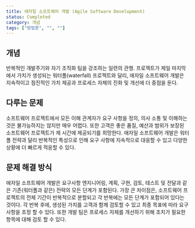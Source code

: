 ```yaml
---
title: 애자일 소프트웨어 개발 (Agile Software Development)
status: Completed
category: 개념
tags: ["방법론", "", ""]
---
```


## 개념

반복적인 개발주기와 자기 조직화 팀을 강조하는 일련의 관행.
프로젝트가 제일 마지막에서 가치가 생성되는 워터폴(waterfall) 프로젝트와 달리,
애자일 소프트웨어 개발은 지속적이고 점진적인 가치 제공과 
프로세스 자체의 진화 및 개선에 더 중점을 둔다.

## 다루는 문제

소프트웨어 프로젝트에서 모든 이해 관계자가 요구 사항을 정의, 의사 소통 및 이해하는 것은 불가능하지는 않지만 매우 어렵다. 
또한 고객은 좋은 품질, 예산과 범위가 보장된 소프트웨어 프로젝트가 제 시간에 제공되기를 희망한다.
애자일 소프트웨어 개발은 워터폴 전략과 달리 반복적인 특성으로 인해 요구 사항에 지속적으로 대응할 수 있고
다양한 상황에 더 빠르게 적응할 수 있다.

## 문제 해결 방식

애자일 소프트웨어 개발은 요구사항 엔지니어링, 계획, 구현, 검토, 테스트 및 전달과 같은 기존(워터폴과 같은) 전략의 모든 단계가 포함된다. 
가장 큰 차이점은, 소프트웨어 프로젝트의 전체 기간이 반복적으로 분할되고 각 반복에는 모든 단계가 포함되어 있다는 것이다.
각 반복 후에, 생성된 가치를 고객과 함께 검토할 수 있고 최종 목표에 따라 요구사항을 조정 할 수 있다.
또한 개발 팀은 프로세스 자체를 개선하기 위해 조치가 필요한 항목에 대해 검토 할 수 있다.